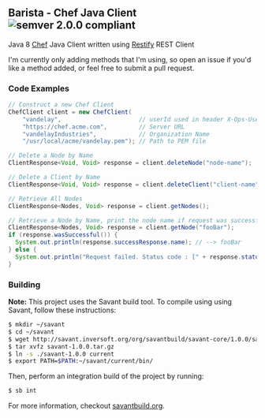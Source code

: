 ## Barista - Chef Java Client ![semver 2.0.0 compliant](http://img.shields.io/badge/semver-2.0.0-brightgreen.svg?style=flat-square)

Java 8 [Chef](https://www.chef.io/chef/) Java Client written using [Restify](https://github.com/inversoft/restify) REST Client

I'm currently only adding methods that I'm using, so open an issue if you'd like a method added, or feel free to submit a pull request.

### Code Examples
```java
// Construct a new Chef Client
ChefClient client = new ChefClient(
    "vandelay",                      // userId used in header X-Ops-UserId
    "https://chef.acme.com",         // Server URL
    "vandelayIndustries",            // Organization Name
    "/usr/local/acme/vandelay.pem"); // Path to PEM file

// Delete a Node by Name
ClientResponse<Void, Void> response = client.deleteNode("node-name");

// Delete a Client by Name
ClientResponse<Void, Void> response = client.deleteClient("client-name");

// Retrieve All Nodes
ClientResponse<Nodes, Void> response = client.getNodes();

// Retrieve a Node by Name, print the node name if request was successfull
ClientResponse<Nodes, Void> response = client.getNode("fooBar");
if (response.wasSuccessful()) {
  System.out.println(response.successResponse.name); // --> fooBar
} else {
  System.out.println("Request failed. Status code : [" + response.status + "]);
}
```

### Building
**Note:** This project uses the Savant build tool. To compile using using Savant, follow these instructions:

```bash
$ mkdir ~/savant
$ cd ~/savant
$ wget http://savant.inversoft.org/org/savantbuild/savant-core/1.0.0/savant-1.0.0.tar.gz
$ tar xvfz savant-1.0.0.tar.gz
$ ln -s ./savant-1.0.0 current
$ export PATH=$PATH:~/savant/current/bin/
```

Then, perform an integration build of the project by running:
```bash
$ sb int
```

For more information, checkout [savantbuild.org](http://savantbuild.org/).
